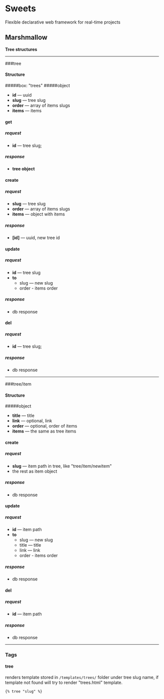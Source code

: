 # Sweets
Flexible declarative web framework for real-time projects

## Marshmallow
**Tree structures**

---

###tree

#### Structure
#####box: "trees"
#####object
*	**id** — uuid
*	**slug** — tree slug
*	**order** — array of items slugs
*	**items** — items

#### get
##### request
*	**id** — tree slug;

##### response
*   **tree object**

#### create
##### request
*	**slug** — tree slug
*	**order** — array of items slugs
*	**items** — object with items

##### response
* 	**[id]** — uuid, new tree id

#### update
##### request
*	**id** — tree slug
*	**to**
	-	slug — new slug
	-	order - items order

##### response
* 	db response

#### del
##### request
*	**id** — tree slug;

##### response
*	db response

---

###tree/item

#### Structure
#####object
*	**title** — title
*	**link** — optional, link
*	**order** — optional, order of items
*	**items** — the same as tree items

#### create
##### request
*	**slug** — item path in tree, like "tree/item/newitem"
*	the rest as item object

##### response
* 	db response

#### update
##### request
*	**id** — item path
*	**to**
	-	slug — new slug
	-	title — title
	- 	link — link
	-	order - items order

##### response
* 	db response

#### del
##### request
*	**id** — item path

##### response
*	db response

---

### Tags
#### tree
renders template stored in `/templates/trees/` folder under tree slug name, if template not found will try to render "trees.html" template.

`{% tree "slug" %}`
